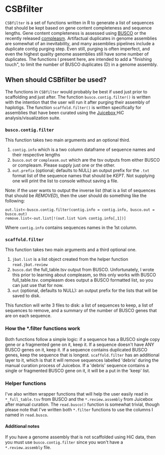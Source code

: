 # CSBfilter
`CSBfilter` is a set of functions written in R to generate a list of sequences that should be kept based on gene content completeness and sequence lengths. Gene content completeness is assessed using [BUSCO](https://busco.ezlab.org/) or the recently released [compleasm](https://github.com/huangnengCSU/compleasm). Artifactual duplicates in genome assemblies are somewhat of an inevitability, and many assemblies pipelines include a duplicate contig purging step. Even still, purging is often imperfect, and even the highest quality genome assemblies still have some number of duplicates. The functions I present here, are intended to add a "finishing touch", to limit the number of BUSCO duplicates (D) in a genome assembly.

## When should CSBfilter be used?
The functions in `CSBfilter` would probably be best if used just prior to scaffolding and just after. The function `busco.contig.filter()` is written with the intention that the user will run it after purging their assembly of haplotigs.  The function `scaffold.filter()` is written specifically for assemblies that have been curated using the [Juicebox ](https://github.com/aidenlab/Juicebox) HiC analysis/visualization suite.

### `busco.contig.filter`
This function takes two main arguments and an optional third. 
1. `contig.info` which is a two column dataframe of sequence names and their respective lengths
2. `busco.out` or `compleasm.out` which are the tsv outputs from either BUSCO or compleasm. Please supply just one or the other.
3. `out.prefix` (optional; defaults to NULL) an output prefix for the `.txt` format list of the sequence names that should be *KEPT*. Not supplying one will print the list to console without saving a file.

Note: if the user wants to output the inverse list (that is a list of sequences that should be *REMOVED*), then the user should do something like the following:

```
out.list<-busco.contig.filter(contig.info = contig.info, busco.out = busco.out)
remove.list<-out.list[!(out.list %in% contig.info[,1])]
```
Where `contig.info` contains sequences names in the 1st column.

### `scaffold.filter`
This function takes two main arguments and a third optional one.
1. `jbat.list` is a list object created from the helper function `read.jbat.review`
2. `busco.dat` the full_table.tsv output from BUSCO. Unfortunately, I wrote this prior to learning about compleasm, so this only works with BUSCO full_table.tsv. compleasm does output a BUSCO formatted list, so you can just use that for now.
3. `out` (optional, defaults to NULL): an output prefix for the lists that will be saved to disk.

This function will write 3 files to disk: a list of sequences to keep, a list of sequences to remove, and a summary of the number of BUSCO genes that are on each sequence.

### How the *.filter functions work
Both functions follow a simple logic: if a sequence has a BUSCO single copy gene or a fragmented gene on it, keep it. If a sequence doesn't have ANY BUSCO genes on it, keep it. If a sequence contains duplicated BUSCO genes, keep the sequence that is longest. `scaffold.filter` has an additional layer to it, which is that it will remove sequences labelled 'debris' during the manual curation process of Juicebox. If a 'debris' sequence contains a single or fragmented BUSCO gene on it, it will be a put in the 'keep' list.

### Helper functions
I've also written wrapper functions that will help the user easily read in `*_full_table.tsv` from BUSCO and the `*.review.assembly` from Juicebox after manual curation. The `read.busco()` function is somewhat trivial, though please note that I've written both `*.filter` functions to use the columns I named in `read.busco`.

#### Additional notes
If you have a genome assembly that is not scaffolded using HiC data, then you must use `busco.contig.filter` since you won't have a `*.review.assembly` file.
